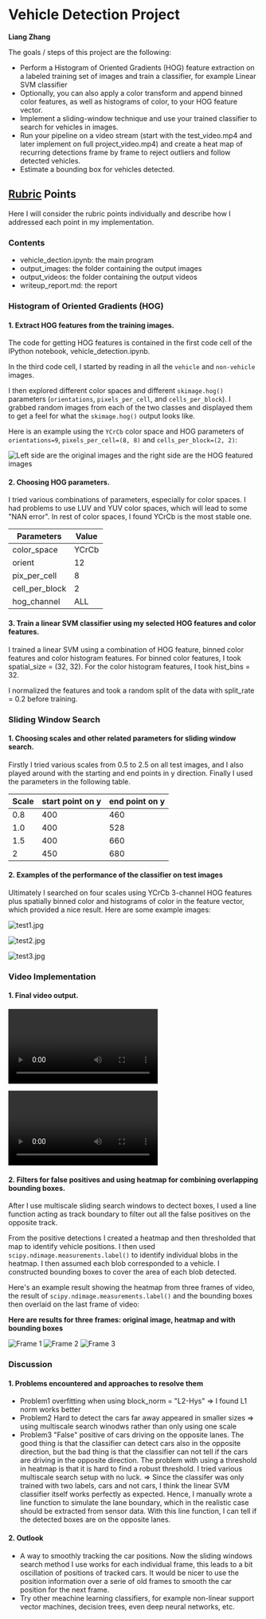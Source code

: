 # Vehicle Detection Project
**Liang Zhang**

The goals / steps of this project are the following:

* Perform a Histogram of Oriented Gradients (HOG) feature extraction on a labeled training set of images and train a classifier, for example Linear SVM classifier
* Optionally, you can also apply a color transform and append binned color features, as well as histograms of color, to your HOG feature vector. 
* Implement a sliding-window technique and use your trained classifier to search for vehicles in images.
* Run your pipeline on a video stream (start with the test_video.mp4 and later implement on full project_video.mp4) and create a heat map of recurring detections frame by frame to reject outliers and follow detected vehicles.
* Estimate a bounding box for vehicles detected.

[//]: # (Image References)
[image1]: ./output_images/car_not_car.png
[image2]: ./output_images/HOG.png
[image3]: ./output_images/sliding_windows.jpg
[image4_1]: ./output_images/test1_raw.png
[image4_2]: ./output_images/test2_raw.png
[image4_3]: ./output_images/test3_raw.png
[image5]: ./output_images/test4.png
[image6]: ./output_images/test5.png
[image7]: ./output_images/test6.png
[video1]: ./output_videos/project_video.mp4
[video2]: ./output_videos/test_video.mp4

## [Rubric](https://review.udacity.com/#!/rubrics/513/view) Points
Here I will consider the rubric points individually and describe how I addressed each point in my implementation.  

### Contents
* vehicle_dection.ipynb: the main program
* output_images: the folder containing the output images
* output_videos: the folder containing the output videos
* writeup_report.md: the report

### Histogram of Oriented Gradients (HOG)

#### 1. Extract HOG features from the training images.

The code for getting HOG features is contained in the first code cell of the IPython notebook, vehicle_detection.ipynb.

In the third code cell, I started by reading in all the `vehicle` and `non-vehicle` images. 

I then explored different color spaces and different `skimage.hog()` parameters (`orientations`, `pixels_per_cell`, and `cells_per_block`).  I grabbed random images from each of the two classes and displayed them to get a feel for what the `skimage.hog()` output looks like.

Here is an example using the `YCrCb` color space and HOG parameters of `orientations=9`, `pixels_per_cell=(8, 8)` and `cells_per_block=(2, 2)`:

![Left side are the original images and the right side are the HOG featured images][image2]

#### 2. Choosing HOG parameters.

I tried various combinations of parameters, especially for color spaces. I had problems to use LUV and YUV color spaces, which will lead to some "NAN error". In rest of color spaces, I found YCrCb is the most stable one. 

Parameters | Value
-----------|------ 
color_space | YCrCb
orient | 12 
pix_per_cell | 8 
cell_per_block | 2 
hog_channel | ALL

#### 3. Train a linear SVM classifier using my selected HOG features and color features.

I trained a linear SVM using a combination of HOG feature, binned color features and color histogram features. For binned color features, I took spatial_size = (32, 32). For the color histogram features, I took hist_bins = 32. 

I normalized the features and took a random split of the data with split_rate = 0.2  before training.
### Sliding Window Search

#### 1. Choosing scales and other related parameters for sliding window search. 

Firstly I tried various scales from 0.5 to 2.5 on all test images, and I also played around with the starting and end points in y direction. Finally I used the parameters in the following table.

Scale | start point on y | end point on y
------| ---------------- | --------------
0.8 | 400 | 460
1.0 | 400 | 528
1.5 | 400 | 660
2   | 450 | 680

#### 2. Examples of the performance of the classifier on test images

Ultimately I searched on four scales using YCrCb 3-channel HOG features plus spatially binned color and histograms of color in the feature vector, which provided a nice result.  Here are some example images:

![test1.jpg][image4_1]

![test2.jpg][image4_2]

![test3.jpg][image4_3]

### Video Implementation

#### 1. Final video output. 

![Link to the test video][video2]

![Link to the project video][video1]

#### 2.  Filters for false positives and using heatmap for combining overlapping bounding boxes.
After I use multiscale sliding search windows to dectect boxes, I used a line function acting as track boundary to filter out all the false positives on the opposite track. 

From the positive detections I created a heatmap and then thresholded that map to identify vehicle positions.  I then used `scipy.ndimage.measurements.label()` to identify individual blobs in the heatmap.  I then assumed each blob corresponded to a vehicle.  I constructed bounding boxes to cover the area of each blob detected.  

Here's an example result showing the heatmap from three frames of video, the result of `scipy.ndimage.measurements.label()` and the bounding boxes then overlaid on the last frame of video:

**Here are results for three frames: original image, heatmap and with bounding boxes**

![Frame 1][image5]
![Frame 2][image6]
![Frame 3][image7]

### Discussion

#### 1. Problems encountered and approaches to resolve them
* Problem1
overfitting when using block_norm = "L2-Hys" 
=> I found L1 norm works better
* Problem2
Hard to detect the cars far away appeared in smaller sizes 
=> using multiscale search winodws rather than only using one scale
* Problem3
"False" positive of cars driving on the opposite lanes. The good thing is that the classifier can detect cars also in the opposite direction, but the bad thing is that the classifier can not tell if the cars are driving in the opposite direction. The problem with using a threshold in heatmap is that it is hard to find a robust threshold. I tried various multiscale search setup with no luck.
=> Since the classifer was only trained with two labels, cars and not cars, I think the linear SVM classifier itself works perfectly as expected. Hence, I manually wrote a line function to simulate the lane boundary, which in the realistic case should be extracted from sensor data. With this line function, I can tell if the detected boxes are on the opposite lanes.

#### 2. Outlook
* A way to smoothly tracking the car positions. Now the sliding windows search method I use works for each individual frame, this leads to a bit oscillation of positions of tracked cars. It would be nicer to use the position information over a serie of old frames to smooth the car position for the next frame.
* Try other meachine learning classifiers, for example non-linear support vector machines,  decision trees, even deep neural networks, etc.


